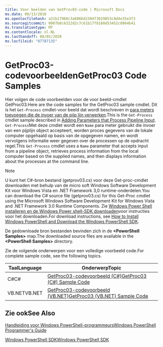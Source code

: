 ```yaml
---
title: Voor beelden van GetProc03-code | Microsoft Docs
ms.date: 09/13/2016
ms.openlocfilehash: a31b17968c3a6066d2304f3029853c8d4e35e3f3
ms.sourcegitcommit: 0907b8c6322d2c7c61b17f8168d53452c8964b41
ms.translationtype: MT
ms.contentlocale: nl-NL
ms.lasthandoff: 08/05/2020
ms.locfileid: "87787135"
---
```

# <a name="getproc03-code-samples"></a><span data-ttu-id="0b4f8-102">GetProc03-codevoorbeelden</span><span class="sxs-lookup"><span data-stu-id="0b4f8-102">GetProc03 Code Samples</span></span>

<span data-ttu-id="0b4f8-103">Hier volgen de code voorbeelden voor de voor beeld-cmdlet GetProc03.</span><span class="sxs-lookup"><span data-stu-id="0b4f8-103">Here are the code samples for the GetProc03 sample cmdlet.</span></span> <span data-ttu-id="0b4f8-104">Dit is het `Get-Process` cmdlet-voor beeld dat wordt beschreven in [para meters toevoegen die de invoer van de pijp lijn verwerken](../cmdlet/adding-parameters-that-process-pipeline-input.md).</span><span class="sxs-lookup"><span data-stu-id="0b4f8-104">This is the `Get-Process` cmdlet sample described in [Adding Parameters that Process Pipeline Input](../cmdlet/adding-parameters-that-process-pipeline-input.md).</span></span> <span data-ttu-id="0b4f8-105">`Get-Process`Met deze cmdlet wordt een `Name` para meter gebruikt die invoer van een pijplijn object accepteert, worden proces gegevens van de lokale computer opgehaald op basis van de opgegeven namen, en wordt vervolgens informatie weer gegeven over de processen op de opdracht regel.</span><span class="sxs-lookup"><span data-stu-id="0b4f8-105">This `Get-Process` cmdlet uses a `Name` parameter that accepts input from a pipeline object, retrieves process information from the local computer based on the supplied names, and then displays information about the processes at the command line.</span></span>

> [!NOTE]
> <span data-ttu-id="0b4f8-106">U kunt het C#-bron bestand (getprov03.cs) voor deze Get-proc-cmdlet downloaden met behulp van de micro soft Windows Software Development Kit voor Windows Vista en .NET Framework 3,0 runtime-onderdelen.</span><span class="sxs-lookup"><span data-stu-id="0b4f8-106">You can download the C# source file (getprov03.cs) for this Get-Proc cmdlet using the Microsoft Windows Software Development Kit for Windows Vista and .NET Framework 3.0 Runtime Components.</span></span> <span data-ttu-id="0b4f8-107">Zie [Windows Power Shell installeren en de Windows Power shell-SDK downloaden](/powershell/scripting/developer/installing-the-windows-powershell-sdk)voor instructies voor het downloaden.</span><span class="sxs-lookup"><span data-stu-id="0b4f8-107">For download instructions, see [How to Install Windows PowerShell and Download the Windows PowerShell SDK](/powershell/scripting/developer/installing-the-windows-powershell-sdk).</span></span>
>
> <span data-ttu-id="0b4f8-108">De gedownloade bron bestanden bevinden zich in de **\<PowerShell Samples>** map.</span><span class="sxs-lookup"><span data-stu-id="0b4f8-108">The downloaded source files are available in the **\<PowerShell Samples>** directory.</span></span>

<span data-ttu-id="0b4f8-109">Zie de volgende onderwerpen voor een volledige voorbeeld code.</span><span class="sxs-lookup"><span data-stu-id="0b4f8-109">For complete sample code, see the following topics.</span></span>

|<span data-ttu-id="0b4f8-110">Taal</span><span class="sxs-lookup"><span data-stu-id="0b4f8-110">Language</span></span>|<span data-ttu-id="0b4f8-111">Onderwerp</span><span class="sxs-lookup"><span data-stu-id="0b4f8-111">Topic</span></span>|
|--------------|-----------|
|<span data-ttu-id="0b4f8-112">C#</span><span class="sxs-lookup"><span data-stu-id="0b4f8-112">C#</span></span>|[<span data-ttu-id="0b4f8-113">GetProc03-codevoorbeeld (C#)</span><span class="sxs-lookup"><span data-stu-id="0b4f8-113">GetProc03 (C#) Sample Code</span></span>](./getproc03-csharp-sample-code.md)|
|<span data-ttu-id="0b4f8-114">VB.NET</span><span class="sxs-lookup"><span data-stu-id="0b4f8-114">VB.NET</span></span>|[<span data-ttu-id="0b4f8-115">GetProc03-codevoorbeeld (VB.NET)</span><span class="sxs-lookup"><span data-stu-id="0b4f8-115">GetProc03 (VB.NET) Sample Code</span></span>](./getproc03-vb-net-sample-code.md)|

## <a name="see-also"></a><span data-ttu-id="0b4f8-116">Zie ook</span><span class="sxs-lookup"><span data-stu-id="0b4f8-116">See Also</span></span>

[<span data-ttu-id="0b4f8-117">Handleiding voor Windows PowerShell-programmeurs</span><span class="sxs-lookup"><span data-stu-id="0b4f8-117">Windows PowerShell Programmer's Guide</span></span>](./windows-powershell-programmer-s-guide.md)

[<span data-ttu-id="0b4f8-118">Windows PowerShell SDK</span><span class="sxs-lookup"><span data-stu-id="0b4f8-118">Windows PowerShell SDK</span></span>](../windows-powershell-reference.md)
